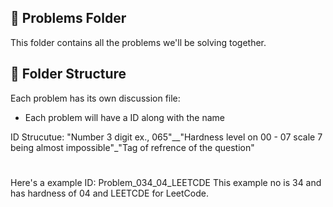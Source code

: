 ## 📝 Problems Folder

This folder contains all the problems we'll be solving together.

## 📂 Folder Structure

Each problem has its own discussion file:                                                                                                                          
* Each problem will have a ID along with the name

ID Strucutue: "Number 3 digit ex., 065"__"Hardness level on 00 - 07 scale 7 being almost impossible"_"Tag of refrence of the question"
#

Here's a example ID: Problem_034_04_LEETCDE
This example no is 34 and has hardness of 04 and LEETCDE for LeetCode.

